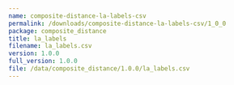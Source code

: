 ```yaml
---
name: composite-distance-la-labels-csv
permalink: /downloads/composite-distance-la-labels-csv/1_0_0
package: composite_distance
title: la_labels
filename: la_labels.csv
version: 1.0.0
full_version: 1.0.0
file: /data/composite_distance/1.0.0/la_labels.csv
---
```

